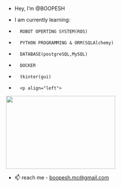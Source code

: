 - Hey, I’m @BOOPESH

-  I am currently learning:
-       ROBOT OPERTING SYSTEM(ROS)
-       PYTHON PROGRAMMING & ORM(SQLAlchemy)
-       DATABASE(postgreSQL,MySQL)
-       DOCKER
-       tkinter(gui)
-       <p align="left">
<img src="https://user-images.githubusercontent.com/105548657/191098206-1961dcea-05bb-4db2-b6f0-7389f52e3516.gif" width="300" height="200">
</p>


- 📫 reach me - boopesh.mc@gmail.com
<!---
BOOPESH-foxy/BOOPESH-foxy is a ✨ special ✨ repository because its `README.md` (this file) appears on your GitHub profile.
You can click the Preview link to take a look at your changes.
--->
